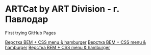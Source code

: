 # ARTCat by ART Division - г. Павлодар
First trying GitHub Pages

[Верстка BEM + CSS menu & hamburger](https://artcat77.github.io/bem/ "Верстка BEM")
[Верстка BEM + CSS menu & hamburger](https://artcat77.github.io/delivery/ "Верстка BEM")
[Верстка BEM + CSS menu & hamburger](https://artcat77.github.io/netclicks/ "Верстка BEM")

